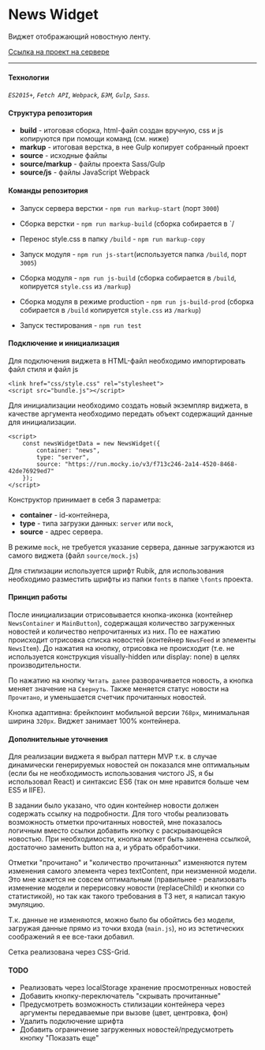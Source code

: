 # News Widget

Виджет отображающий новостную ленту.

[Ссылка на проект на сервере](http://dkha.site/projects/widget)

---
#### Технологии

_`ES2015+`, `Fetch API`, `Webpack`, `БЭМ`, `Gulp`, `Sass`._

#### Структура репозитория

* **build** - итоговая сборка, html-файл создан вручную, css и js копируются при помощи команд (см. ниже)
* **markup** - итоговая верстка, в нее Gulp копирует собранный проект
* **source** - исходные файлы
* **source/markup** - файлы проекта Sass/Gulp
* **source/js** - файлы JavaScript Webpack

#### Команды репозитория

* Запуск сервера верстки - `npm run markup-start` (порт `3000`)
* Сборка верстки - `npm run markup-build` (сборка собирается в `/
* Перенос style.css в папку `/build` - `npm run markup-copy`

* Запуск модуля - `npm run js-start`(используется папка `/build`, порт `3005`)
* Сборка модуля - `npm run js-build` (сборка собирается в `/build`, копируется `style.css` из `/markup`)
* Сборка модуля в режиме production - `npm run js-build-prod` (сборка собирается в `/build` копируется `style.css` из `/markup`)

* Запуск тестирования - `npm run test`


#### Подключение и инициализация

Для подключения виджета в HTML-файл необходимо импортировать файл стиля и файл js

```
<link href="css/style.css" rel="stylesheet">
<script src="bundle.js"></script>
```
Для инициализации необходимо создать новый экземпляр виджета, в качестве аргумента необходимо передать объект содержащий данные для инициализации.
```
<script>
    const newsWidgetData = new NewsWidget({
        container: "news",
        type: "server",
        source: "https://run.mocky.io/v3/f713c246-2a14-4520-8468-42de76929ed7"
    });
</script>
```
Конструктор принимает в себя 3 параметра:
- **container** - id-контейнера, 
- **type** - типа загрузки данных: `server` или `mock`, 
- **source** - адрес сервера. 

В режиме `mock`, не требуется указание сервера, данные загружаются из самого виджета (файл `source/mock.js`)

Для стилизации используется шрифт Rubik, для использования необходимо разместить шрифты из папки `fonts` в папке `\fonts` проекта. 

#### Принцип работы

После инициализации отрисовывается кнопка-иконка (контейнер `NewsContainer` и `MainButton`), содержащая количество загруженных новостей и количество непрочитанных из них. По ее нажатию происходит отрисовка списка новостей (контейнер `NewsFeed` и элементы `NewsItem`). До нажатия на кнопку, отрисовка не происходит (т.е. не используется конструкция visually-hidden или display: none) в целях производительности.

По нажатию на кнопку `Читать далее` разворачивается новость, а кнопка меняет значение на `Свернуть`. Также меняется статус новости на `Прочитано`, и уменьшается счетчик прочитанных новостей. 

Кнопка адаптивна: брейкпоинт мобильной версии `768px`, минимальная ширина `320px`. Виджет занимает 100% контейнера.

#### Дополнительные уточнения

Для реализации виджета я выбрал паттерн MVP т.к. в случае динамически генерируемых новостей он показался мне оптимальным (если бы не необходимость использования чистого JS, я бы использовал React) и синтаксис ES6 (так он мне нравится больше чем ES5 и IIFE).

В задании было указано, что один контейнер новости должен содержать ссылку на подробности. Для того чтобы реализовать возможность отметки прочитанных новостей, мне показалось логичным вместо ссылки добавить кнопку с раскрывающейся новостью. При необходимости, кнопка может быть заменена ссылкой, достаточно заменить button на a, и убрать обработчики.

Отметки "прочитано" и "количество прочитанных" изменяются путем изменения самого элемента через textContent, при неизменной модели. Это мне кажется не совсем оптимальным (правильнее - реализовать изменение модели и перерисовку новости (replaceChild) и кнопки со статистикой), но так как такого требования в ТЗ нет, я написал такую эмуляцию.

Т.к. данные не изменяются, можно было бы обойтись без модели, загружая данные прямо из точки входа (`main.js`), но из эстетических соображений я ее все-таки добавил.

Сетка реализована через CSS-Grid.

#### TODO

* Реализовать через localStorage хранение просмотренных новостей
* Добавить кнопку-переключатель "скрывать прочитанные"
* Предусмотреть возможность стилизации контейнера через аргументы передаваемые при вызове (цвет, центровка, фон)
* Удалить подключение шрифта
* Добавить ограничение загруженных новостей/предусмотреть кнопку "Показать еще"
